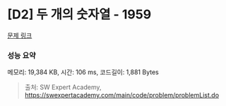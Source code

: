 # [D2] 두 개의 숫자열 - 1959 

[문제 링크](https://swexpertacademy.com/main/code/problem/problemDetail.do?contestProbId=AV5PpoFaAS4DFAUq) 

### 성능 요약

메모리: 19,384 KB, 시간: 106 ms, 코드길이: 1,881 Bytes



> 출처: SW Expert Academy, https://swexpertacademy.com/main/code/problem/problemList.do